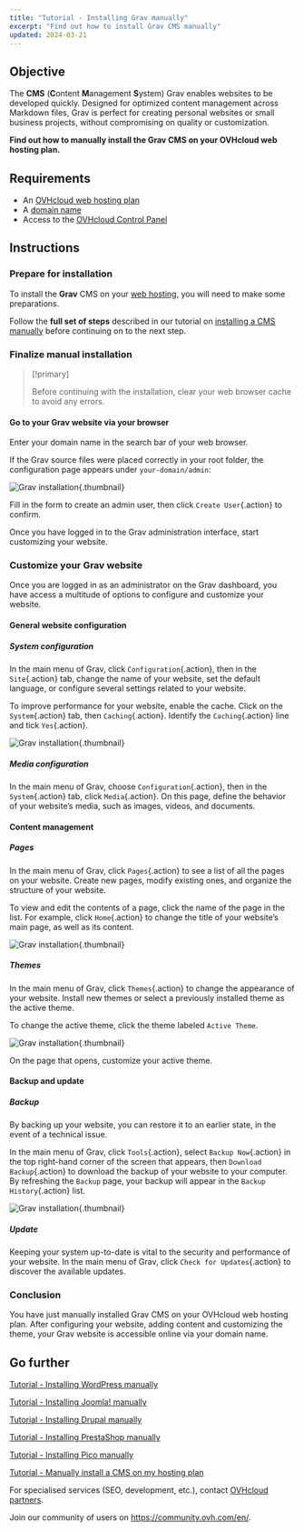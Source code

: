 ```yaml
---
title: "Tutorial - Installing Grav manually"
excerpt: "Find out how to install Grav CMS manually"
updated: 2024-03-21
---
```


## Objective

The **CMS** (**C**ontent **M**anagement **S**ystem) Grav enables websites to be developed quickly. Designed for optimized content management across Markdown files, Grav is perfect for creating personal websites or small business projects, without compromising on quality or customization.

**Find out how to manually install the Grav CMS on your OVHcloud web hosting plan.**

## Requirements

- An [OVHcloud web hosting plan](https://www.ovhcloud.com/en-gb/web-hosting/)
- A [domain name](https://www.ovhcloud.com/en-gb/domains/)
- Access to the [OVHcloud Control Panel](https://www.ovh.com/auth/?action=gotomanager&from=https://www.ovh.co.uk/&ovhSubsidiary=GB)

## Instructions

### Prepare for installation

To install the **Grav** CMS on your [web hosting](https://www.ovhcloud.com/en-gb/web-hosting/), you will need to make some preparations.

Follow the **full set of steps** described in our tutorial on [installing a CMS manually](/pages/web_cloud/web_hosting/cms_manual_installation) before continuing on to the next step.

### Finalize manual installation

> [!primary]
>
> Before continuing with the installation, clear your web browser cache to avoid any errors.
>

#### Go to your Grav website via your browser

Enter your domain name in the search bar of your web browser.

If the Grav source files were placed correctly in your root folder, the configuration page appears under `your-domain/admin`:

![Grav installation](images/first_page_config.png){.thumbnail}

Fill in the form to create an admin user, then click `Create User`{.action} to confirm.

Once you have logged in to the Grav administration interface, start customizing your website.

### Customize your Grav website

Once you are logged in as an administrator on the Grav dashboard, you have access a multitude of options to configure and customize your website.

#### General website configuration

##### System configuration

In the main menu of Grav, click `Configuration`{.action}, then in the `Site`{.action} tab, change the name of your website, set the default language, or configure several settings related to your website.

To improve performance for your website, enable the cache. Click on the `System`{.action} tab, then `Caching`{.action}. Identify the `Caching`{.action} line and tick `Yes`{.action}.

![Grav installation](images/activate_cache.png){.thumbnail}

##### Media configuration

In the main menu of Grav, choose `Configuration`{.action}, then in the `System`{.action} tab, click `Media`{.action}. On this page, define the behavior of your website’s media, such as images, videos, and documents.

#### Content management

##### Pages

In the main menu of Grav, click `Pages`{.action} to see a list of all the pages on your website. Create new pages, modify existing ones, and organize the structure of your website.

To view and edit the contents of a page, click the name of the page in the list. For example, click `Home`{.action} to change the title of your website’s main page, as well as its content.

![Grav installation](images/list_pages.png){.thumbnail}

##### Themes

In the main menu of Grav, click `Themes`{.action} to change the appearance of your website. Install new themes or select a previously installed theme as the active theme.

To change the active theme, click the theme labeled `Active Theme`.

![Grav installation](images/theme_active.png){.thumbnail}

On the page that opens, customize your active theme.

#### Backup and update

##### Backup

By backing up your website, you can restore it to an earlier state, in the event of a technical issue.

In the main menu of Grav, click `Tools`{.action}, select `Backup Now`{.action} in the top right-hand corner of the screen that appears, then `Download Backup`{.action} to download the backup of your website to your computer. By refreshing the `Backup` page, your backup will appear in the `Backup History`{.action} list.

![Grav installation](images/backup_history.png){.thumbnail}

##### Update

Keeping your system up-to-date is vital to the security and performance of your website. In the main menu of Grav, click `Check for Updates`{.action} to discover the available updates.

### Conclusion

You have just manually installed Grav CMS on your OVHcloud web hosting plan. After configuring your website, adding content and customizing the theme, your Grav website is accessible online via your domain name.

## Go further <a name="go-further"></a>

[Tutorial - Installing WordPress manually](/pages/web_cloud/web_hosting/cms_manual_installation_wordpress)

[Tutorial - Installing Joomla! manually](/pages/web_cloud/web_hosting/cms_manual_installation_joomla)

[Tutorial - Installing Drupal manually](/pages/web_cloud/web_hosting/cms_manual_installation_drupal)

[Tutorial - Installing PrestaShop manually](/pages/web_cloud/web_hosting/cms_manual_installation_prestashop)

[Tutorial - Installing Pico manually](/pages/web_cloud/web_hosting/cms_manual_installation_pico)

[Tutorial - Manually install a CMS on my hosting plan](/pages/web_cloud/web_hosting/cms_manual_installation)

For specialised services (SEO, development, etc.), contact [OVHcloud partners](https://partner.ovhcloud.com/en-gb/directory/).

Join our community of users on <https://community.ovh.com/en/>.
